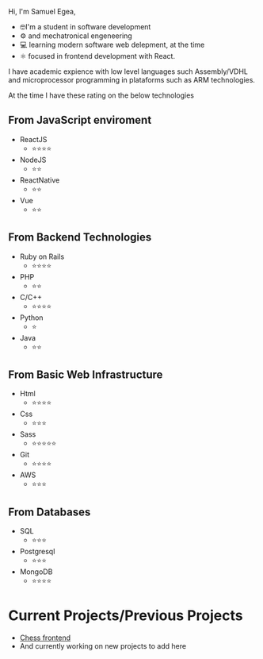 Hi, I'm Samuel Egea,

- 🤓I'm a student in software development
- ⚙ and mechatronical engeneering
- 💻 learning modern software web delepment, at the time
- ⚛️ focused in frontend development with React.

I have academic expience with low level languages such Assembly/VDHL and microprocessor programming in plataforms such as ARM technologies.

At the time I have these rating on the below technologies

From JavaScript enviroment
-----------------------
- ReactJS 
	* ⭐⭐⭐⭐
- NodeJS
	* ⭐⭐
- ReactNative
	* ⭐⭐
- Vue
	* ⭐⭐

From Backend Technologies
----------------------
- Ruby on Rails
	* ⭐⭐⭐⭐
- PHP
	* ⭐⭐
- C/C++
	* ⭐⭐⭐⭐
- Python
	* ⭐
- Java
	* ⭐⭐

From Basic Web Infrastructure
------------------------------
- Html
	* ⭐⭐⭐⭐
- Css
	* ⭐⭐⭐
- Sass
	* ⭐⭐⭐⭐⭐
- Git
	* ⭐⭐⭐⭐
- AWS
	* ⭐⭐⭐
	
From Databases
------------------------------
- SQL
	* ⭐⭐⭐
- Postgresql
	* ⭐⭐⭐
- MongoDB
	* ⭐⭐⭐⭐


Current Projects/Previous Projects
===========================

- [Chess frontend](https://github.com/ruddinie/chess_frontend)
- And currently working on new projects to add here

